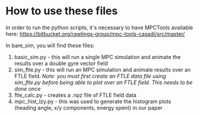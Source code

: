 # How to use these files

In order to run the python scripts, it's necessary to have MPCTools available here: https://bitbucket.org/rawlings-group/mpc-tools-casadi/src/master/

In bare_sim, you will find these files:
1) basic_sim.py - this will run a single MPC simulation and animate the results over a double gyre vector field
2) sim_ftle.py - this will run an MPC simulation and animate results over an FTLE field. *Note: you must first create an FTLE data file using sim_ftle.py before being able to plot over an FTLE field. This needs to be done once*
3) ftle_calc.py - creates a .npz file of FTLE field data
4) mpc_hist_lzy.py - this was used to generate the histogram plots (heading angle, x/y components, energy spent) in our paper
